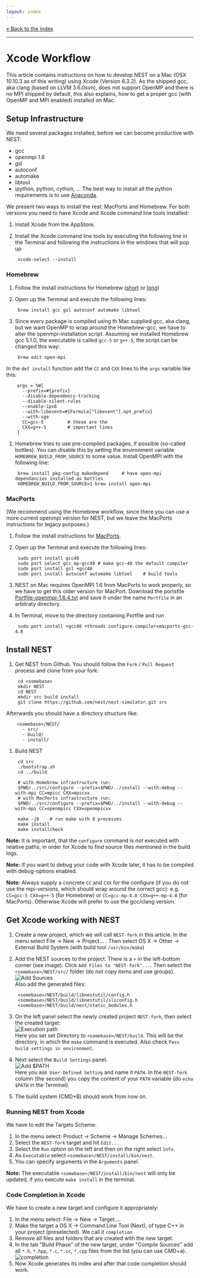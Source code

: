 ```yaml
---
layout: index
---
```


[« Back to the index](index)

<hr>

# Xcode Workflow

This article contains instructions on how to develop NEST on a Mac (OSX 10.10.3 as of this writing) using Xcode (Version 6.3.2). As the shipped gcc, aka clang (based on LLVM 3.6.0svn), does not support OpenMP and there is no MPI shipped by default, this also explains, how to get a proper gcc (with OpenMP and MPI enabled) installed on Mac.

## Setup Infrastructure

We need several packages installed, before we can become productive with NEST:

* gcc
* openmpi 1.6
* gsl
* autoconf
* automake
* libtool
* ipython, python, cython, ... The best way to install all the python requirements is to use [Anaconda](https://store.continuum.io/cshop/anaconda/).

We present two ways to install the rest: MacPorts and Homebrew. For both versions you need to have Xcode and Xcode command line tools installed:

1. Install Xcode from the AppStore.
1. Install the Xcode command line tools by executing the following line in the Terminal and following the instructions in the windows that will pop up

        xcode-select --install

### Homebrew

1. Follow the install instructions for Homebrew ([short](http://brew.sh/) or [long](https://github.com/Homebrew/homebrew/blob/master/share/doc/homebrew/Installation.md#installation))
1. Open up the Terminal and execute the following lines:

        brew install gcc gsl autoconf automake libtool
1. Since every package is compiled using th Mac supplied gcc, aka clang, but we want OpenMP to wrap around the Homebrew-gcc, we have to alter the openmpi-installation script. Assuming we installed Homebrew gcc 5.1.0, the executable is called `gcc-5` or `g++-5`, the script can be changed this way:

        brew edit open-mpi
In the `def install` function add the `CC` and `CXX` lines to the `args` variable like this:

        args = %W[
          --prefix=#{prefix}
          --disable-dependency-tracking
          --disable-silent-rules
          --enable-ipv6
          --with-libevent=#{Formula["libevent"].opt_prefix}
          --with-sge
          CC=gcc-5         # these are the
          CXX=g++-5        # important lines
        ]
1. Homebrew tries to use pre-compiled packages, if possible (so-called bottles). You can disable this by setting the environment variable `HOMEBREW_BUILD_FROM_SOURCE` to some value. Install OpenMPI with the following line:

        brew install pkg-config makedepend     # have open-mpi dependancies installed as bottles
        HOMEBREW_BUILD_FROM_SOURCE=1 brew install open-mpi

### MacPorts

(We recommend using the Homebrew workflow, since there you can use a more current openmpi version for NEST, but we leave the MacPorts instructions for legacy purposes.)

1. Follow the install instructions for [MacPorts](https://www.macports.org/install.php).
1. Open up the Terminal and execute the following lines:

        sudo port install gcc48
        sudo port select gcc mp-gcc48 # make gcc-48 the default compiler
        sudo port install gsl +gcc48
        sudo port install autoconf automake libtool    # build tools
1. NEST on Mac requires OpenMPI 1.6 from MacPorts to work properly, so we have to get this older version for MacPort. Download the portsfile [Portfile-openmpi-1.6.4.txt](http://www.nest-simulator.org/wp-content/uploads/2014/12/Portfile-openmpi-1.6.4.txt) and save it under the name `Portfile` in an arbitraty directory.
1. In Terminal, move to the directory containing Portfile and run

        sudo port install +gcc48 +threads configure.compiler=macports-gcc-4.8

## Install NEST

1. Get NEST from Github. You should follow the `Fork` / `Pull Request` process and clone from your fork:

        cd <somebase>
        mkdir NEST
        cd NEST
        mkdir src build install
        git clone https://github.com/nest/nest-simulator.git src
Afterwards you should have a directory structure like:

        <somebase>/NEST/
          - src/
          - build/
          - install/
1. Build NEST

        cd src
        ./bootstrap.sh
        cd ../build

        # with Homebrew infrastructure run:
        $PWD/../src/configure --prefix=$PWD/../install --with-debug --with-mpi CC=mpicc CXX=mpicxx
        # with MacPorts infrastructure run:
        $PWD/../src/configure --prefix=$PWD/../install --with-debug --with-mpi CC=openmpicc CXX=openmpicxx

        make -j8    # run make with 8 processes
        make install 
        make installcheck

__Note:__ It is important, that the `configure` command is _not_ executed with relative paths, in order for Xcode to find source files mentioned in the build logs.

__Note:__ If you want to debug your code with Xcode later, it has to be compiled with debug-options enabled.

__Note:__ Always supply a concrete `CC` and `CXX` for the configure (if you do not use the mpi-versions, which should wrap around the correct gcc): e.g. `CC=gcc-5 CXX=g++-5` (for Homebrew) or `CC=gcc-mp-4.8 CXX=g++-mp-4.8` (for MacPorts). Otherwise Xcode will prefer to use the gcc/clang version.

## Get Xcode working with NEST

1. Create a new project, which we will call `NEST-fork` in this article. In the menu select File -> New -> Project... . Then select OS X -> Other -> External Build System (with build tool `/usr/bin/make`)
1. Add the NEST sources to the project. There is a `+` in the left-bottom corner (see image). Click `Add Files to "NEST-fork"...`. Then select the `<somebase>/NEST/src/` folder (do not copy items and use groups).
  <br/>![Add Sources](images/xcode_article/add_files.png)<br/>
  Also add the generated files:

        <somebase>/NEST/build/libnestutil/config.h
        <somebase>/NEST/build/libnestutil/sliconfig.h
        <somebase>/NEST/build/nest/static_modules.h
1. On the left panel select the newly created project `NEST-fork`, then select the created target:
  <br/>![Execution path](images/xcode_article/execution_dir.png)<br/>
  Here you set set Directory to `<somebase>/NEST/build`. This will be the directory, in which the `make` command is executed. Also check `Pass build settings in environment`.
1. Next select the `Build Settings` panel.
  <br/>![Add $PATH](images/xcode_article/add_path.png)<br/>
  Here you `Add User-Defined Setting` and name it `PATH`. In the `NEST-fork` column (the second) you copy the content of your `PATH` variable (do `echo $PATH` in the Terminal).
1. The build system (CMD+B) should work from now on.

### Running NEST from Xcode

We have to edit the Targets Scheme:

1. In the menu select: Product -> Scheme -> Manage Schemes...
1. Select the `NEST-fork` target and hit `Edit...`
1. Select the `Run` option on the left and then on the right select `Info`.
1. As `Executable` select `<somebase>/NEST/install/bin/nest`.
1. You can specify arguments in the `Arguments` panel.

__Note:__ The executable `<somebase>/NEST/install/bin/nest` will only be updated, if you execute `make install` in the terminal.

### Code Completion in Xcode

We have to create a new target and configure it appropriately:

1. In the menu select: File -> New -> Target....
1. Make the target a OS X -> Command Line Tool (Next), of type C++ in your project (preselected). We call it `completion`
1. Remove all files and folders that are created with the new target.
1. In the tab "Build Phase" of the new target, under "Compile Sources" add all `*.h`, `*.hpp`, `*.c`, `*.cc`, `*.cpp` files from the list (you can use CMD+a).<br/>![completion](images/xcode_article/completion.png)
1. Now Xcode generates its index and after that code completion should work.
